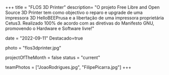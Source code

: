 +++
title = "FLOS 3D Printer"
description= "O projeto Free Libre and Open Source 3D Printer tem como objectivo o reparo e upgrade de uma impressora 3D HelloBEEPrusa e a libertação de uma impressora proprietária Cetus3. Realizado 100% de acordo com as diretivas do Manifesto GNU, promovendo o Hardware e Software livre!" 

date = "2022-09-11" 
Destacado=true

photo = "flos3dprinter.jpg" 

projectOfTheMonth = false
status = "current"

teamPhotos = ["JoaoRodrigues.jpg", "FilipePicarra.jpg"] 
+++
